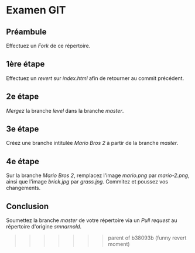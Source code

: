 # Examen GIT

## Préambule
Effectuez un _Fork_ de ce répertoire.

## 1ère étape
Effectuez un _revert_ sur _index.html_ afin de retourner au commit précédent.

## 2e étape
_Mergez_ la branche _level_ dans la branche _master_.

## 3e étape
Créez une branche intitulée _Mario Bros 2_ à partir de la branche _master_.

## 4e étape
Sur la branche _Mario Bros 2_, remplacez l'image _mario.png_ par _mario-2.png_, ainsi que l'image _brick.jpg_ par _grass.jpg_. Commitez et poussez vos changements.

## Conclusion
Soumettez la branche _master_ de votre répertoire via un _Pull request_ au répertoire d'origine _smnarnold_.
>>>>>>> parent of b38093b (funny revert moment)
